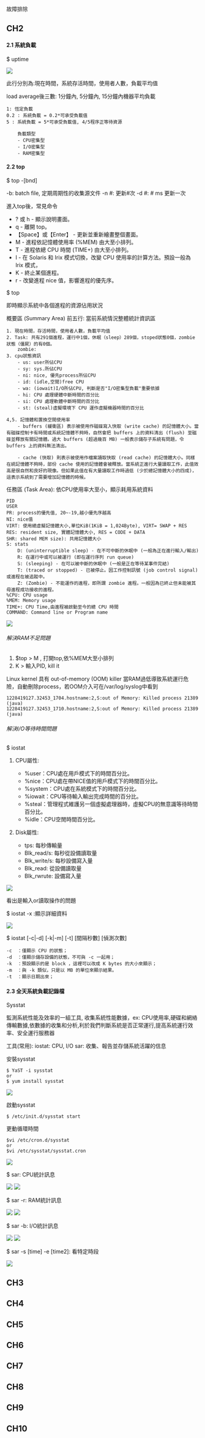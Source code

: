 故障排除

## CH2

#### 2.1 系統負載

$ uptime

![](./DevOps_1.PNG)

此行分別為:現在時間，系統存活時間，使用者人數，負載平均值

load average後三數: 1分鐘內, 5分鐘內, 15分鐘內機器平均負載

	1: 恆定負載
	0.2 : 系統負載 = 0.2*可承受負載值
	5 : 系統負載 = 5*可承受負載值, 4/5程序正等待資源

		負載類型
		- CPU密集型
		- I/O密集型
		- RAM密集型

#### 2.2 top

$ top -[bnd]

-b: batch file, 定期周期性的收集源文件
-n #: 更新#次
-d #: # ms 更新一次 

進入top後，常見命令
- ? 或 h - 顯示說明畫面。
- q - 離開 top。
- 【Space】或【Enter】 - 更新並重新繪畫整個畫面。
- M - 進程依記憶體使用率 (%MEM) 由大至小排列。
- T - 進程依總 CPU 時間 (TIME+) 由大至小排列。
- I - 在 Solaris 和 Irix 模式切換，改變 CPU 使用率的計算方法。預設一般為 Irix 模式，
- K - 終止某個進程。
- r - 改變進程 nice 值，影響進程的優先序。

$ top

即時顯示系統中各個進程的資源佔用狀況

概要區 (Summary Area) 前五行: 當前系統情況整體統計資訊區

	1. 現在時間，存活時間，使用者人數，負載平均值
	2. Task: 共有291個進程，運行中1個，休眠（sleep）289個，stoped狀態0個，zombie狀態（僵屍）的有0個。
		zombie:
	3. cpu狀態資訊
		- us: user所佔CPU
		- sy: sys.所佔CPU
		- ni: nice, 優先process所佔CPU
		- id: (idle,空閒)free CPU
		- wa: (iowait)I/O所佔CPU, 判斷是否"I/O密集型負載"重要依據
		- hi: CPU 處理硬體中斷時間的百分比
		- si: CPU 處理軟體中斷時間的百分比
		- st: (steal)虛擬環境下 CPU 運作虛擬機器時間的百分比

	4,5. 記憶體和置換空間使用率
		- buffers (緩衝區) 表示被使用作磁碟寫入快取 (write cache) 的記憶體大小。當有磁碟控制卡有時間或系統記憶體不夠時，自然會把 buffers 上的資料清出 (flush) 至磁碟並釋放有關記憶體。過大 buffers (超過幾百 MB) 一般表示儲存子系統有問題，令 buffers 上的資料無法清出。

		- cache (快取) 則表示被使用作檔案讀取快取 (read cache) 的記憶體大小。同樣在統記憶體不夠時，部份 cache 使用的記憶體會被釋放。當系統正進行大量讀取工作，此值效高是很自然和良好的現像。但如果此值在有大量讀取工作時過低 (少於總記憶體大小的四成)，這表示系統到了需要增加記憶體的時候。


任務區 (Task Area): 依CPU使用率大至小，顯示耗用系統資料

	PID
	USER
	PR: process的優先值, 20~-19,越小優先序越高
	NI: nice值
	VIRT: 使用總虛擬記憶體大小,單位KiB(1KiB = 1,024Byte), VIRT= SWAP + RES
	RES: resident size, 實體記憶體大小, RES = CODE + DATA
	SHR: shared MEM size): 共用記憶體大小
	S: stats
		D: (uninterruptible sleep) - 在不可中斷的休眠中 (一般為正在進行輸入/輸出)
		R: 在運行中或可以被運行 (即在運行序列 run queue)
		S: (sleeping) - 在可以被中斷的休眠中 (一般是正在等待某事件完結)
		T: (traced or stopped) - 已被停止。因工作控制訊號 (job control signal) 或進程在被追蹤中。
		Z: (Zombie) - 不能運作的進程，即所謂 zombie 進程。一般因為已終止但未能被其母進程成功接收的進程。
	%CPU: CPU usage
	%MEM: Memory usage 
	TIME+: CPU Time,由進程被啟動至今的總 CPU 時間
	COMMAND: Command line or Program name

![](./DevOps_2.PNG)

###### 解決RAM不足問題

1. $top > M , 打開top,依%MEM大至小排列
2. K > 輸入PID, kill it

Linux kernel 具有 out-of-memory (OOM) killer 當RAM過低導致系統運行危險，自動刪除process，若OOM介入可在/var/log/syslog中看到

	1228419127.32453_1704.hostname:2,S:out of Memory: Killed process 21389 (java)
	1228419127.32453_1710.hostname:2,S:out of Memory: Killed process 21389 (java)

###### 解決I/O等待時間問題

$ iostat

1. CPU屬性:

	- %user：CPU處在用戶模式下的時間百分比。
	- %nice：CPU處在帶NICE值的用戶模式下的時間百分比。
	- %system：CPU處在系統模式下的時間百分比。
	- %iowait：CPU等待輸入輸出完成時間的百分比。
	- %steal：管理程式維護另一個虛擬處理器時，虛擬CPU的無意識等待時間百分比。
	- %idle：CPU空閒時間百分比。

2. Disk屬性:

	- tps: 每秒傳輸量
	- Blk_read/s: 每秒從設備讀取量
	- Blk_write/s: 每秒設備寫入量
	- Blk_read: 從設備讀取量
	- Blk_rwrute: 設備寫入量
	 

![](./DevOps_3.PNG)

看出是輸入or讀取操作的問題

$ iostat -x :顯示詳細資料

![](./DevOps_4.PNG)

$ iostat [-c|-d] [-k|-m] [-t] [間隔秒數] [偵測次數]
	
	-c  ：僅顯示 CPU 的狀態；
	-d  ：僅顯示儲存設備的狀態，不可與 -c 一起用；
	-k  ：預設顯示的是 block ，這裡可以改成 K bytes 的大小來顯示；
	-m  ：與 -k 類似，只是以 MB 的單位來顯示結果。
	-t  ：顯示日期出來；

#### 2.3 全天系統負載記錄檔

Sysstat

監測系統性能及效率的一組工具, 收集系統性能數據，ex: CPU使用率,硬碟和網絡傳輸數據,依數據的收集和分析,利於我們判斷系統是否正常運行,提高系統運行效率、安全運行服務器

工具(常用):
	iostat: CPU, I/O
	sar: 收集、報告並存儲系統活躍的信息

安裝sysstat

	$ YaST -i sysstat
	or
	$ yum install sysstat

![](./DevOps_5.PNG)

啟動sysstat

	$ /etc/init.d/sysstat start

更動循環時間

	$vi /etc/cron.d/sysstat
	or
	$vi /etc/sysstat/sysstat.cron

![](./DevOps_6.PNG)

$ sar: CPU統計訊息

![](./DevOps_7.PNG)
![](./DevOps_8.PNG)

$ sar -r: RAM統計訊息

![](./DevOps_9.PNG)
![](./DevOps_10.PNG)

$ sar -b: I/O統計訊息

![](./DevOps_11.PNG)
![](./DevOps_12.PNG)

$ sar -s [time] -e [time2]: 看特定時段

![](./DevOps_12.PNG)

## CH3

## CH4

## CH5

## CH6

## CH7

## CH8

## CH9

## CH10